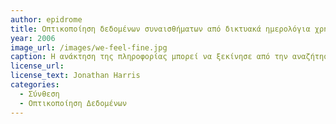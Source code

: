 ```yaml
---
author: epidrome
title: Οπτικοποίηση δεδομένων συναισθήματων από δικτυακά ημερολόγια χρηστών 
year: 2006
image_url: /images/we-feel-fine.jpg
caption: Η ανάκτηση της πληροφορίας μπορεί να ξεκίνησε από την αναζήτηση σε κείμενο στις μεγάλες ψηφιακές βιβλιοθήκες, αλλά γρήγορα βρήκε εφαρμογή στις νέες δραστηριότητες των ανθρώπων, όπως είναι η ανάκτηση πληροφορίας σχετικής με το συναίσθημα (π.χ., We Feel Fine) από ιστολόγια που συνήθως χρησιμοποιούνται από τους χρήστες τους ως προσωπικά ημερολόγια.
license_url:
license_text: Jonathan Harris 
categories:
  - Σύνθεση
  - Οπτικοποίηση Δεδομένων
---
```

